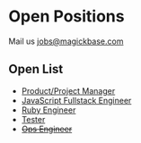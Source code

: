 # Open Positions

Mail us jobs@magickbase.com

## Open List
- [Product/Project Manager](https://github.com/Magickbase/open-positions/blob/main/PM(Full-time%2C40h_per_week).md)
- [JavaScript Fullstack Engineer](https://github.com/Magickbase/open-positions/blob/main/JavaScript(Full-time%2C40h_per_week).md)
- [Ruby Engineer](https://github.com/Magickbase/open-positions/blob/main/Ruby(Full-time%2C40h_per_week).md)
- [Tester](https://github.com/Magickbase/open-positions/blob/main/Tester(Full-time).md)
- <del>[Ops Engineer](https://github.com/Magickbase/open-positions/blob/main/Ops(Full-time).md)</del>

